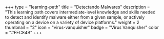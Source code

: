 +++
type = "learning-path"
title = "Detectando Malwares"
description = "This learning path covers intermediate-level knowledge and skills needed to detect and identify malware either from a given sample, or actively operating on a device on a variety of device platforms."
weight = 2
thumbnail = "2"
icon = "virus-vanquisher"
badge = "Virus Vanquisher"
color = "#FEC84B"
+++